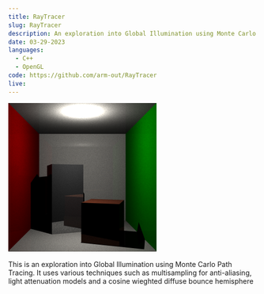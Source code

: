 ```yaml
---
title: RayTracer
slug: RayTracer
description: An exploration into Global Illumination using Monte Carlo path tracing
date: 03-29-2023
languages:
  - C++
  - OpenGL
code: https://github.com/arm-out/RayTracer
live:
---
```


![RayTracer header image](images/RayTracer/header.png)
<br>

This is an exploration into Global Illumination using Monte Carlo Path Tracing. It uses various techniques such as multisampling for anti-aliasing, light attenuation models and a cosine wieghted diffuse bounce hemisphere
